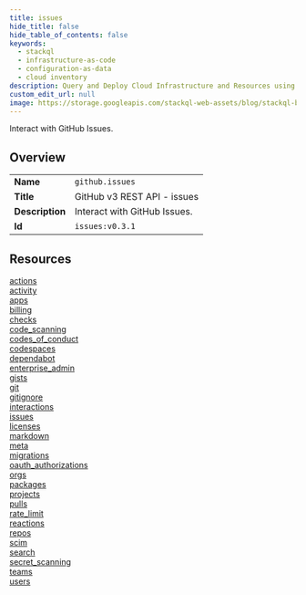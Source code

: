 ```yaml
---
title: issues
hide_title: false
hide_table_of_contents: false
keywords:
  - stackql
  - infrastructure-as-code
  - configuration-as-data
  - cloud inventory
description: Query and Deploy Cloud Infrastructure and Resources using SQL
custom_edit_url: null
image: https://storage.googleapis.com/stackql-web-assets/blog/stackql-blog-post-featured-image.png
---
```

Interact with GitHub Issues.  
    

## Overview
<table><tbody>
<tr><td><b>Name</b></td><td><code>github.issues</code></td></tr>
<tr><td><b>Title</b></td><td>GitHub v3 REST API - issues</td></tr>
<tr><td><b>Description</b></td><td>Interact with GitHub Issues.</td></tr>
<tr><td><b>Id</b></td><td><code>issues:v0.3.1</code></td></tr>
</tbody></table>

## Resources
<div class="row">
<div class="providerDocColumn">
<a href="/docs/providers/github/issues/actions/index.md">actions</a><br />
<a href="/docs/providers/github/issues/activity/index.md">activity</a><br />
<a href="/docs/providers/github/issues/apps/index.md">apps</a><br />
<a href="/docs/providers/github/issues/billing/index.md">billing</a><br />
<a href="/docs/providers/github/issues/checks/index.md">checks</a><br />
<a href="/docs/providers/github/issues/code_scanning/index.md">code_scanning</a><br />
<a href="/docs/providers/github/issues/codes_of_conduct/index.md">codes_of_conduct</a><br />
<a href="/docs/providers/github/issues/codespaces/index.md">codespaces</a><br />
<a href="/docs/providers/github/issues/dependabot/index.md">dependabot</a><br />
<a href="/docs/providers/github/issues/enterprise_admin/index.md">enterprise_admin</a><br />
<a href="/docs/providers/github/issues/gists/index.md">gists</a><br />
<a href="/docs/providers/github/issues/git/index.md">git</a><br />
<a href="/docs/providers/github/issues/gitignore/index.md">gitignore</a><br />
<a href="/docs/providers/github/issues/interactions/index.md">interactions</a><br />
<a href="/docs/providers/github/issues/issues/index.md">issues</a><br />
<a href="/docs/providers/github/issues/licenses/index.md">licenses</a><br />
</div>
<div class="providerDocColumn">
<a href="/docs/providers/github/issues/markdown/index.md">markdown</a><br />
<a href="/docs/providers/github/issues/meta/index.md">meta</a><br />
<a href="/docs/providers/github/issues/migrations/index.md">migrations</a><br />
<a href="/docs/providers/github/issues/oauth_authorizations/index.md">oauth_authorizations</a><br />
<a href="/docs/providers/github/issues/orgs/index.md">orgs</a><br />
<a href="/docs/providers/github/issues/packages/index.md">packages</a><br />
<a href="/docs/providers/github/issues/projects/index.md">projects</a><br />
<a href="/docs/providers/github/issues/pulls/index.md">pulls</a><br />
<a href="/docs/providers/github/issues/rate_limit/index.md">rate_limit</a><br />
<a href="/docs/providers/github/issues/reactions/index.md">reactions</a><br />
<a href="/docs/providers/github/issues/repos/index.md">repos</a><br />
<a href="/docs/providers/github/issues/scim/index.md">scim</a><br />
<a href="/docs/providers/github/issues/search/index.md">search</a><br />
<a href="/docs/providers/github/issues/secret_scanning/index.md">secret_scanning</a><br />
<a href="/docs/providers/github/issues/teams/index.md">teams</a><br />
<a href="/docs/providers/github/issues/users/index.md">users</a><br />
</div>
</div>
